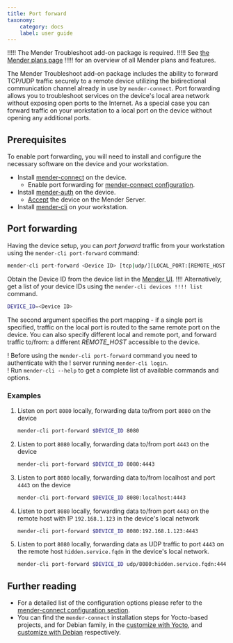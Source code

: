 ```yaml
---
title: Port forward
taxonomy:
    category: docs
    label: user guide
---
```


!!!!! The Mender Troubleshoot add-on package is required.
!!!!! See [the Mender plans page](https://mender.io/pricing/plans?target=_blank)
!!!!! for an overview of all Mender plans and features.

The Mender Troubleshoot add-on package includes the ability to forward TCP/UDP
traffic securely to a remote device utilizing the bidirectional communication
channel already in use by `mender-connect`. Port forwarding allows you to troubleshoot
services on the device's local area network without exposing open ports to the
Internet. As a special case you can forward traffic on your workstation to a
local port on the device without opening any additional ports.

## Prerequisites

To enable port forwarding, you will need to install and configure the necessary
software on the device and your workstation.
* Install [mender-connect](../../12.Downloads/docs.md#mender-connect) on the
  device.
  * Enable port forwarding for [mender-connect
    configuration](../90.Mender-Connect/docs.md#port-forward-configuration). 
* Install [mender-auth](../../03.Client-installation/02.Install-with-Debian-package/docs.md) on the
  device.
  * [Accept](../../01.Get-started/01.Preparation/01.Prepare-a-Raspberry-Pi-device/docs.md#step-7-accept-the-device)
    the device on the Mender Server.
* Install [mender-cli](../../12.Downloads/docs.md#mender-cli) on your workstation.
  

## Port forwarding

Having the device setup, you can *port forward* traffic from your workstation
using the `mender-cli port-forward` command:
```bash
mender-cli port-forward <Device ID> [tcp|udp/][LOCAL_PORT:[REMOTE_HOST:]]REMOTE_PORT
```
Obtain the Device ID from the device list in the [Mender
UI](https://hosted.mender.io/ui#/devices). 
!!!! Alternatively, get a list of your device IDs using the `mender-cli devices
!!!! list` command.
```bash
DEVICE_ID=<Device ID>
```

The second argument specifies the port mapping - if a single port is specified,
traffic on the local port is routed to the same remote port on the device. You can
also specify different local and remote port, and forward traffic to/from:
a different *REMOTE_HOST* accessible to the device.

! Before using the `mender-cli port-forward` command you need to authenticate with the
! server  running `mender-cli login`.  
! Run `mender-cli --help` to get a complete list of available commands and options.

### Examples

1. Listen on port `8080` locally, forwarding data to/from port `8080` on the device
   ```bash
   mender-cli port-forward $DEVICE_ID 8080
   ```

2. Listen to port `8080` locally, forwarding data to/from port `4443` on the device
   ```bash
   mender-cli port-forward $DEVICE_ID 8080:4443
   ```

3. Listen to port `8080` locally, forwarding data to/from localhost and port
   `4443` on the device
   ```bash
   mender-cli port-forward $DEVICE_ID 8080:localhost:4443
   ```

4. Listen to port `8080` locally, forwarding data to/from port `4443` on the
   remote host with IP `192.168.1.123` in the device's local network
   ```bash
   mender-cli port-forward $DEVICE_ID 8080:192.168.1.123:4443
   ```
   
5. Listen to port `8080` locally, forwarding data as UDP traffic  to port `4443`
   on the remote host `hidden.service.fqdn` in the device's local network.
   ```bash
   mender-cli port-forward $DEVICE_ID udp/8080:hidden.service.fqdn:4443
   ```

## Further reading

* For a detailed list of the configuration options please refer to the
[mender-connect configuration section](../90.Mender-Connect/docs.md#port-forward-configuration).
* You can find the `mender-connect` installation steps for Yocto-based projects,
and for Debian family,
in the [customize with Yocto](../../05.Operating-System-updates-Yocto-Project/05.Customize-Mender/docs.md#mender-connect),
and [customize with Debian](../../04.Operating-System-updates-Debian-family/03.Customize-Mender/docs.md) respectively.
